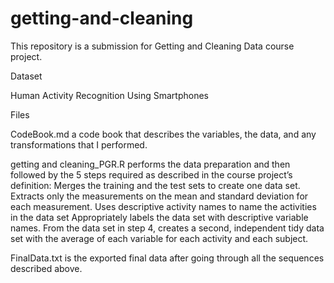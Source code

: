 # getting-and-cleaning

This repository is a submission for Getting and Cleaning Data course project.

Dataset

Human Activity Recognition Using Smartphones

Files

CodeBook.md a code book that describes the variables, the data, and any transformations that I performed.

getting and cleaning_PGR.R performs the data preparation and then followed by the 5 steps required as described in the course project’s definition:
Merges the training and the test sets to create one data set.
Extracts only the measurements on the mean and standard deviation for each measurement.
Uses descriptive activity names to name the activities in the data set
Appropriately labels the data set with descriptive variable names.
From the data set in step 4, creates a second, independent tidy data set with the average of each variable for each activity and each subject.

FinalData.txt is the exported final data after going through all the sequences described above.
